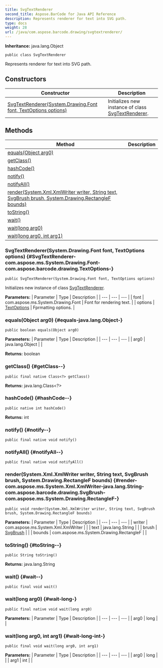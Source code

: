 ```yaml
---
title: SvgTextRenderer
second_title: Aspose.BarCode for Java API Reference
description: Represents renderer for text into SVG path.
type: docs
weight: 28
url: /java/com.aspose.barcode.drawing/svgtextrenderer/
---
```

**Inheritance:**
java.lang.Object
```
public class SvgTextRenderer
```

Represents renderer for text into SVG path.
## Constructors

| Constructor | Description |
| --- | --- |
| [SvgTextRenderer(System.Drawing.Font font, TextOptions options)](#SvgTextRenderer-com.aspose.ms.System.Drawing.Font-com.aspose.barcode.drawing.TextOptions-) | Initializes new instance of class [SvgTextRenderer](../../com.aspose.barcode.drawing/svgtextrenderer). |
## Methods

| Method | Description |
| --- | --- |
| [equals(Object arg0)](#equals-java.lang.Object-) |  |
| [getClass()](#getClass--) |  |
| [hashCode()](#hashCode--) |  |
| [notify()](#notify--) |  |
| [notifyAll()](#notifyAll--) |  |
| [render(System.Xml.XmlWriter writer, String text, SvgBrush brush, System.Drawing.RectangleF bounds)](#render-com.aspose.ms.System.Xml.XmlWriter-java.lang.String-com.aspose.barcode.drawing.SvgBrush-com.aspose.ms.System.Drawing.RectangleF-) |  |
| [toString()](#toString--) |  |
| [wait()](#wait--) |  |
| [wait(long arg0)](#wait-long-) |  |
| [wait(long arg0, int arg1)](#wait-long-int-) |  |
### SvgTextRenderer(System.Drawing.Font font, TextOptions options) {#SvgTextRenderer-com.aspose.ms.System.Drawing.Font-com.aspose.barcode.drawing.TextOptions-}
```
public SvgTextRenderer(System.Drawing.Font font, TextOptions options)
```


Initializes new instance of class [SvgTextRenderer](../../com.aspose.barcode.drawing/svgtextrenderer).

**Parameters:**
| Parameter | Type | Description |
| --- | --- | --- |
| font | com.aspose.ms.System.Drawing.Font | Font for rendering text. |
| options | [TextOptions](../../com.aspose.barcode.drawing/textoptions) | Fprmatting options. |

### equals(Object arg0) {#equals-java.lang.Object-}
```
public boolean equals(Object arg0)
```




**Parameters:**
| Parameter | Type | Description |
| --- | --- | --- |
| arg0 | java.lang.Object |  |

**Returns:**
boolean
### getClass() {#getClass--}
```
public final native Class<?> getClass()
```




**Returns:**
java.lang.Class<?>
### hashCode() {#hashCode--}
```
public native int hashCode()
```




**Returns:**
int
### notify() {#notify--}
```
public final native void notify()
```




### notifyAll() {#notifyAll--}
```
public final native void notifyAll()
```




### render(System.Xml.XmlWriter writer, String text, SvgBrush brush, System.Drawing.RectangleF bounds) {#render-com.aspose.ms.System.Xml.XmlWriter-java.lang.String-com.aspose.barcode.drawing.SvgBrush-com.aspose.ms.System.Drawing.RectangleF-}
```
public void render(System.Xml.XmlWriter writer, String text, SvgBrush brush, System.Drawing.RectangleF bounds)
```




**Parameters:**
| Parameter | Type | Description |
| --- | --- | --- |
| writer | com.aspose.ms.System.Xml.XmlWriter |  |
| text | java.lang.String |  |
| brush | [SvgBrush](../../com.aspose.barcode.drawing/svgbrush) |  |
| bounds | com.aspose.ms.System.Drawing.RectangleF |  |

### toString() {#toString--}
```
public String toString()
```




**Returns:**
java.lang.String
### wait() {#wait--}
```
public final void wait()
```




### wait(long arg0) {#wait-long-}
```
public final native void wait(long arg0)
```




**Parameters:**
| Parameter | Type | Description |
| --- | --- | --- |
| arg0 | long |  |

### wait(long arg0, int arg1) {#wait-long-int-}
```
public final void wait(long arg0, int arg1)
```




**Parameters:**
| Parameter | Type | Description |
| --- | --- | --- |
| arg0 | long |  |
| arg1 | int |  |

